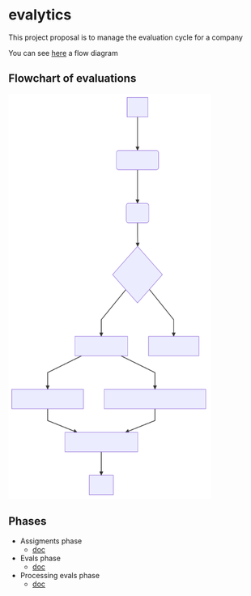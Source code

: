 # evalytics

This project proposal is to manage the evaluation cycle for a company

You can see [here](doc) a flow diagram

## Flowchart of evaluations

<img src="./flowchart.svg" width="400" height="800" >

## Phases

* Assigments phase
  * [doc](doc/assignments-phase.md)
* Evals phase
  * [doc](doc/evals-phase.md)
* Processing evals phase
  * [doc](doc/processing-evals-phase.md)

